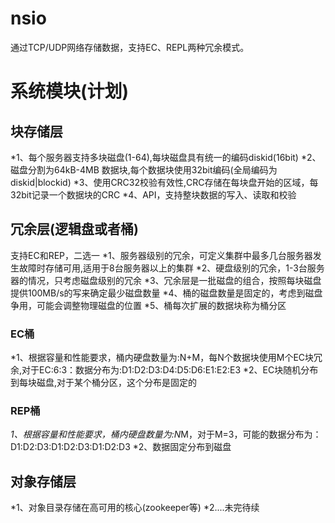 # nsio

通过TCP/UDP网络存储数据，支持EC、REPL两种冗余模式。

# 系统模块(计划)
## 块存储层
*1、每个服务器支持多块磁盘(1-64),每块磁盘具有统一的编码diskid(16bit)
*2、磁盘分割为64kB-4MB 数据块,每个数据块使用32bit编码(全局编码为diskid|blockid)
*3、使用CRC32校验有效性,CRC存储在每块盘开始的区域，每32bit记录一个数据块的CRC
*4、API，支持整块数据的写入、读取和校验

## 冗余层(逻辑盘或者桶)
支持EC和REP，二选一
*1、服务器级别的冗余，可定义集群中最多几台服务器发生故障时存储可用,适用于8台服务器以上的集群
*2、硬盘级别的冗余，1-3台服务器的情况，只考虑磁盘级别的冗余
*3、冗余层是一批磁盘的组合，按照每块磁盘提供100MB/s的写来确定最少磁盘数量
*4、桶的磁盘数量是固定的，考虑到磁盘争用，可能会调整物理磁盘的位置
*5、桶每次扩展的数据块称为桶分区
### EC桶
*1、根据容量和性能要求，桶内硬盘数量为:N+M，每N个数据块使用M个EC块冗余,对于EC:6:3：数据分布为:D1:D2:D3:D4:D5:D6:E1:E2:E3
*2、EC块随机分布到每块磁盘,对于某个桶分区，这个分布是固定的
### REP桶
*1、根据容量和性能要求，桶内硬盘数量为:N*M，对于M=3，可能的数据分布为：D1:D2:D3:D1:D2:D3:D1:D2:D3
*2、数据固定分布到磁盘

## 对象存储层
*1、对象目录存储在高可用的核心(zookeeper等)
*2....未完待续

